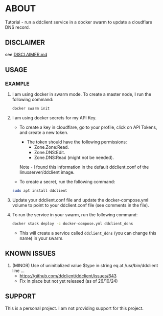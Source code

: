 # ABOUT

Tutorial - run a ddclient service in a docker swarm to update a cloudflare DNS record.

## DISCLAIMER

see [DISCLAIMER.md](DISCLAIMER.md)

## USAGE

### EXAMPLE

1. I am using docker in swarm mode. To create a master node, I run the following command:
    ```bash
   docker swarm init
   ```

2. I am using docker secrets for my API Key.
    - To create a key in cloudflare, go to your profile, click on API Tokens, and create a new token.
        * The token should have the following permissions:
            - Zone.Zone:Read.
            - Zone.DNS:Edit.
            - Zone.DNS:Read (might not be needed).

      Note - I found this information in the default ddclient.conf of the linuxserver/ddclient image.
    - To create a secret, run the following command:
    ```bash
    sudo apt install ddclient
    ```

3. Update your ddclient.conf file and update the docker-compose.yml volume to point to your ddclient.conf file (see
   comments in the file).

4. To run the service in your swarm, run the following command:
    ```bash
    docker stack deploy -c docker-compose.yml ddclient_ddns
    ```
    - This will create a service called `ddclient_ddns` (you can change this name) in your swarm.

## KNOWN ISSUES

1. (MINOR) Use of uninitialized value $type in string eq at /usr/bin/ddclient line ...
    - https://github.com/ddclient/ddclient/issues/643
    - Fix in place but not yet released (as of 26/10/24)

## SUPPORT

This is a personal project. I am not providing support for this project.
